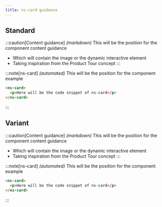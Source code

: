 ```yaml
---
title: ns-card guidance
---
```


## Standard

:::caution[Content guidance]
_(markdown)_ This will be the position for the component content guidance

- Which will contain the image or the dynamic interactive element
- Taking inspiration from the Product Tour concept
:::

:::note[ns-card]
_(automated)_ This will be the position for the component example

```html
<ns-card>
  <p>Here will be the code snippet of ns-card</p>
</ns-card>
```
:::

## Variant

:::caution[Content guidance]
_(markdown)_ This will be the position for the component content guidance

- Which will contain the image or the dynamic interactive element
- Taking inspiration from the Product Tour concept
:::

:::note[ns-card]
_(automated)_ This will be the position for the component example

```html
<ns-card>
  <p>Here will be the code snippet of ns-card</p>
</ns-card>
```
:::
